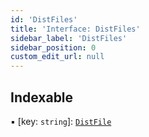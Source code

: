 ```yaml
---
id: 'DistFiles'
title: 'Interface: DistFiles'
sidebar_label: 'DistFiles'
sidebar_position: 0
custom_edit_url: null
---
```


## Indexable

▪ [key: `string`]: [`DistFile`](DistFile.md)
